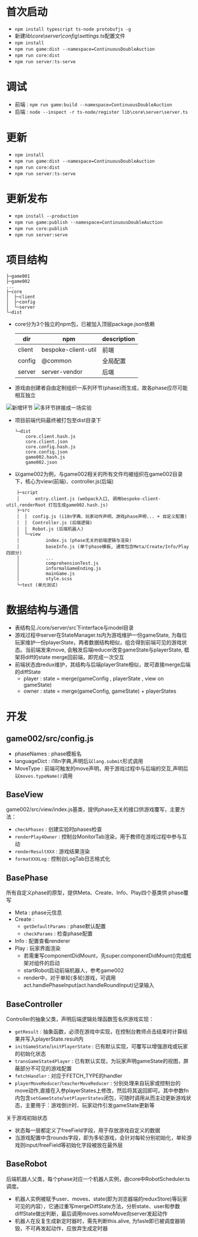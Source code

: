 # 首次启动
- `npm install typescript ts-node protobufjs -g`
- 新建*lib\core\server\config\settings.ts*配置文件
- `npm install`
- `npm run game:dist --namespace=ContinuousDoubleAuction`
- `npm run core:dist`
- `npm run server:ts-serve`

# 调试
- 前端 : `npm run game:build --namespace=ContinuousDoubleAuction`
- 后端 : `node --inspect -r ts-node/register lib\core\server\server.ts`

# 更新
- `npm install`
- `npm run game:dist --namespace=ContinuousDoubleAuction`
- `npm run core:dist`
- `npm run server:ts-serve`

# 更新发布
- `npm install --production`
- `npm run game:publish --namespace=ContinuousDoubleAuction`
- `npm run core:publish`
- `npm run server:serve`

# 项目结构
```
├─game001
├─game002
...
├─core
│  ├─client
│  ├─config
│  └─server
└─dist
```
- core分为3个独立的npm包，已被加入顶层package.json依赖

    dir | npm | description
    ---- | --- | ---
    client | bespoke-client-util | 前端
    config | @common | 全局配置
    server | server-vendor | 后端

- 游戏由创建者自由定制组织一系列环节(phase)而生成，故各phase应尽可能相互独立

![新增环节](http://opcwhq4gm.bkt.clouddn.com/18-5-17/92742204.jpg)
![多环节拼接成一场实验](http://opcwhq4gm.bkt.clouddn.com/18-5-17/67669917.jpg)

- 项目前端代码最终被打包至dist目录下
    ```
    └─dist
        core.client.hash.js
        core.client.json
        core.config.hash.js
        core.config.json
        game002.hash.js
        game002.json
    ```

- 以game002为例，与game002相关的所有文件均被组织在game002目录下，核心为view(前端)、controller.js(后端)
```
    ├─script
    │      entry.client.js (webpack入口, 调用bespoke-client-util.renderRoot 打包生成game002.hash.js)
    ├─src
    │  │  config.js (i18n字典、玩家动作声明、游戏phase声明... + 自定义配置)
    │  │  Controller.js (后端逻辑)
    │  │  Robot.js (后端机器人)
    │  └─view
    │          index.js (phase无关的前端逻辑与渲染)
    │          baseInfo.js (单个phase模板, 通常包含Meta/Create/Info/Play四部分)
    │          ...
    │          comprehensionTest.js
    │          informalGameEnding.js
    │          mainGame.js
    │          style.scss
    └─test (单元测试)
```

# 数据结构与通信
- 表结构见./core/server/src下interface与model目录
- 游戏过程中server在StateManager.ts内为游戏维护一份gameState, 为每位玩家维护一份playerState，两者数据结构相似，组合得到前端可见的游戏状态。当前端发来move, 会触发后端reducer改变gameState与playerState, 框架将diff的state merge回前端，即完成一次交互
- 前端状态由redux维护，其结构与后端playerState相似，故可直接merge后端的diffState
    - player : state = merge(gameConfig , playerState , view on gameState)
    - owner : state = merge(gameConfig, gameState) + playerStates

# 开发

## game002/src/config.js
  - phaseNames : phase模板名
  - languageDict : i18n字典,声明后以`lang.submit`形式调用
  - MoveType : 前端可触发的move声明，用于游戏过程中与后端的交互,声明后以`moves.typeName()`调用

## BaseView
  game002/src/view/index.js基类，提供phase无关的接口供游戏覆写，主要方法：
  - `checkPhases` : 创建实验时phases检查
  - `renderPlay4Owner` : 控制台MonitorTab渲染，用于教师在游戏过程中参与互动
  - `renderResultXXX` : 游戏结果渲染
  - `formatXXXLog` : 控制台LogTab日志格式化

## BasePhase
  所有自定义phase的原型，提供Meta、Create、Info、Play四个基类供 phase覆写
- Meta : phase元信息
- Create : 
    - `getDefaultParams` : phase默认配置
    - `checkParams` : 检查phase配置
- Info : 配置查看renderer
- Play : 玩家界面渲染
    - 若需重写componentDidMount，先super.componentDidMount()完成框架对组件的启动
    - startRobot启动前端机器人，参考game002
    - render中，对于单轮(多轮)游戏，可调用act.handlePhaseInput(act.handleRoundInput)记录输入

## BaseController
  Controller的抽象父类，声明后端逻辑处理函数签名供游戏实现：
- `getResult` : 抽象函数，必须在游戏中实现，在控制台教师点击结束时计算结果并写入playerState.result内
- `initGameState`/`initPlayerState` : 已有默认实现，可覆写以增强游戏或玩家的初始化状态
- `transGameState4Player` : 已有默认实现，为玩家声明gameState的视图，屏蔽部分不可见的游戏配置
- `fetchHandler` : 对应于FETCH_TYPE的handler
- `playerMoveReducer`/`teacherMoveReducer` :  分别处理来自玩家或控制台的move动作,直接在入参playerStates上修改，然后将其返回即可。其中参数fn内包含`setGameState`/`setPlayerStates`闭包，可随时调用从而主动更新游戏状态，主要用于：游戏倒计时、玩家动作引发gameState更新等

关于游戏初始状态
- 状态每一层都定义了freeField字段，用于存放游戏自定义的数据
- 当游戏配置中含rounds字段，即为多轮游戏，会针对每轮分别初始化，单轮游戏则input/freeField等初始化字段被放在最外层

## BaseRobot
后端机器人父类，每个phase对应一个机器人实例，由core中RobotScheduler.ts调度。
- 机器人实例被赋予user、moves、state(即为浏览器端的reduxStore)等玩家可见的内容），它通过重写mergeDiffState方法，分析state、user和参数diffState做出判断，最后调用moves.someMove向server发起动作
- 机器人在反复生成新定时器时，需先判断this.alive, 为fasle即已被调度器销毁，不可再发起动作，应放弃生成定时器
